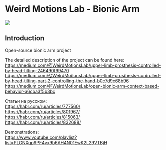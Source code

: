 # Weird Motions Lab - Bionic Arm

<img src="https://github.com/user-attachments/assets/6ef6a6c4-aac5-4a7b-bea4-8c323fcaa852"> 

## Introduction

Open-source bionic arm project  

The detailed description of the project can be found here:  <br>
https://medium.com/@WeirdMotionsLab/upper-limb-prosthesis-controlled-by-head-tilting-246490f99470  <br>
https://medium.com/@WeirdMotionsLab/upper-limb-prosthesis-controlled-by-head-tilting-part-2-controlling-the-hand-b0c7d9c68b96  <br>
https://medium.com/@WeirdMotionsLab/open-bionic-arm-context-based-behavior-a6cba3f5b3bc

Статьи на русском: <br>
https://habr.com/ru/articles/777560/  <br>
https://habr.com/ru/articles/801967/  <br>
https://habr.com/ru/articles/815063/  <br>
https://habr.com/ru/articles/832688/
  
Demonstrations:  
https://www.youtube.com/playlist?list=PLGNXqp9PF4vx9b6AH4N01EwK2L29VTBjH
